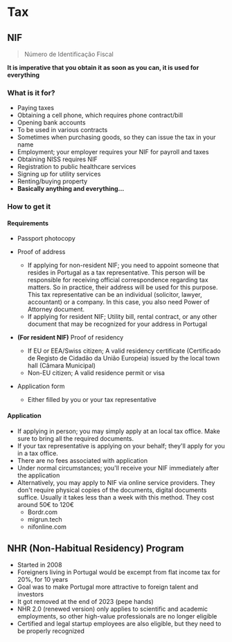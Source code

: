 # Tax

## NIF

> Número de Identificação Fiscal

**It is imperative that you obtain it as soon as you can, it is used for everything**

### What is it for?
- Paying taxes
- Obtaining a cell phone, which requires phone contract/bill
- Opening bank accounts
- To be used in various contracts
- Sometimes when purchasing goods, so they can issue the tax in your name
- Employment; your employer requires your NIF for payroll and taxes
- Obtaining NISS requires NIF
- Registration to public healthcare services
- Signing up for utility services
- Renting/buying property
- **Basically anything and everything...**

### How to get it

#### Requirements

- Passport photocopy
- Proof of address
	- If applying for non-resident NIF; you need to appoint someone that resides in Portugal as a tax representative. This person will be responsible for receiving official correspondence regarding tax matters. So in practice, their address will be used for this purpose. This tax representative can be an individual (solicitor, lawyer, accountant) or a company. In this case, you also need Power of Attorney document.
	- If applying for resident NIF; Utility bill, rental contract, or any other document that may be recognized for your address in Portugal

- **(For resident NIF)** Proof of residency
	- If EU or EEA/Swiss citizen; A valid residency certificate (Certificado de Registo de Cidadão da União Europeia) issued by the local town hall (Câmara Municipal)
	- Non-EU citizen; A valid residence permit or visa
- Application form
	- Either filled by you or your tax representative

#### Application

- If applying  in person; you may simply apply at an local tax office. Make sure to bring all the required documents. 
- If your tax representative is applying on your behalf; they'll apply for you in a tax office.
- There are no fees associated with application
- Under normal circumstances; you'll receive your NIF immediately after the application
- Alternatively, you may apply to NIF via online service providers. They don't require physical copies of the documents, digital documents suffice. Usually it takes less than a week with this method. They cost around 50€ to 120€
	- Bordr.com
	- migrun.tech
	- nifonline.com





## NHR (Non-Habitual Residency) Program

- Started in 2008
- Foreigners living in Portugal would be excempt from flat income tax for 20%, for 10 years
- Goal was to make Portugal more attractive to foreign talent and investors
- It got removed at the end of 2023 (pepe hands)
- NHR 2.0 (renewed version) only applies to scientific and academic employments, so other high-value professionals are no longer eligible
- Certified and legal startup employees are also eligible, but they need to be properly recognized 
